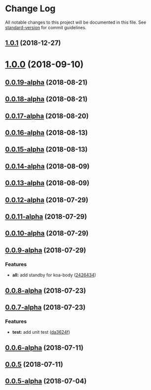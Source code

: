 # Change Log

All notable changes to this project will be documented in this file. See [standard-version](https://github.com/conventional-changelog/standard-version) for commit guidelines.

<a name="1.0.1"></a>
## [1.0.1](https://github.com/TencentCloud/scf-node-debug/compare/v1.0.0...v1.0.1) (2018-12-27)



<a name="1.0.0"></a>
# [1.0.0](https://github.com/TencentCloud/scf-node-debug/compare/v0.0.19-alpha...v1.0.0) (2018-09-10)



<a name="0.0.19-alpha"></a>
## [0.0.19-alpha](https://github.com/TencentCloud/scf-node-debug/compare/v0.0.18-alpha...v0.0.19-alpha) (2018-08-21)



<a name="0.0.18-alpha"></a>
## [0.0.18-alpha](https://github.com/TencentCloud/scf-node-debug/compare/v0.0.17-alpha...v0.0.18-alpha) (2018-08-21)



<a name="0.0.17-alpha"></a>
## [0.0.17-alpha](https://github.com/TencentCloud/scf-node-debug/compare/v0.0.16-alpha...v0.0.17-alpha) (2018-08-20)



<a name="0.0.16-alpha"></a>
## [0.0.16-alpha](https://github.com/TencentCloud/scf-node-debug/compare/v0.0.15-alpha...v0.0.16-alpha) (2018-08-13)



<a name="0.0.15-alpha"></a>
## [0.0.15-alpha](https://github.com/TencentCloud/scf-node-debug/compare/v0.0.14-alpha...v0.0.15-alpha) (2018-08-13)



<a name="0.0.14-alpha"></a>
## [0.0.14-alpha](https://github.com/TencentCloud/scf-node-debug/compare/v0.0.13-alpha...v0.0.14-alpha) (2018-08-09)



<a name="0.0.13-alpha"></a>
## [0.0.13-alpha](https://github.com/TencentCloud/scf-node-debug/compare/v0.0.12-alpha...v0.0.13-alpha) (2018-08-09)



<a name="0.0.12-alpha"></a>
## [0.0.12-alpha](https://github.com/TencentCloud/scf-node-debug/compare/v0.0.11-alpha...v0.0.12-alpha) (2018-07-29)



<a name="0.0.11-alpha"></a>
## [0.0.11-alpha](https://github.com/TencentCloud/scf-node-debug/compare/v0.0.10-alpha...v0.0.11-alpha) (2018-07-29)



<a name="0.0.10-alpha"></a>
## [0.0.10-alpha](https://github.com/TencentCloud/scf-node-debug/compare/v0.0.9-alpha...v0.0.10-alpha) (2018-07-29)



<a name="0.0.9-alpha"></a>
## [0.0.9-alpha](https://github.com/TencentCloud/scf-node-debug/compare/v0.0.8-alpha...v0.0.9-alpha) (2018-07-29)


### Features

* **all:** add standby for koa-body ([2426434](https://github.com/TencentCloud/scf-node-debug/commit/2426434))



<a name="0.0.8-alpha"></a>
## [0.0.8-alpha](https://github.com/TencentCloud/scf-node-debug/compare/v0.0.7-alpha...v0.0.8-alpha) (2018-07-23)



<a name="0.0.7-alpha"></a>
## [0.0.7-alpha](https://github.com/TencentCloud/scf-node-debug/compare/v0.0.6-alpha...v0.0.7-alpha) (2018-07-23)


### Features

* **test:** add unit test ([da3624f](https://github.com/TencentCloud/scf-node-debug/commit/da3624f))



<a name="0.0.6-alpha"></a>
## [0.0.6-alpha](https://github.com/TencentCloud/scf-node-debug/compare/v0.0.5...v0.0.6-alpha) (2018-07-11)



<a name="0.0.5"></a>
## [0.0.5](https://github.com/TencentCloud/scf-node-debug/compare/v0.0.5-alpha...v0.0.5) (2018-07-11)



<a name="0.0.5-alpha"></a>
## [0.0.5-alpha](https://github.com/TencentCloud/scf-node-debug/compare/v0.0.4-alpha...v0.0.5-alpha) (2018-07-04)

